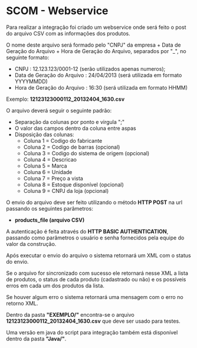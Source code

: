 SCOM - Webservice
================================

Para realizar a integração foi criado um webservice onde será feito o post do arquivo CSV com as informações dos produtos.

O nome deste arquivo será formado pelo "CNPJ" da empresa + Data de Geração do Arquivo + Hora de Geração do Arquivo, separados por "_", no seguinte formato:

  - CNPJ : 12.123.123/0001-12 (serão utilizados apenas numeros); 
  - Data de Geração do Arquivo : 24/04/2013 (será utilizada em formato YYYYMMDD)
  - Hora de Geração do Arquivo : 16:30 (será utilizada em formato HHMM)

Exemplo: <b>12123123000112_20132404_1630.csv</b>

O arquivo deverá seguir o seguinte padrão:

- Separação da colunas por ponto e virgula ";"
- O valor das campos dentro da coluna entre aspas
- Disposição das colunas:
  - Coluna 1 = Codigo do fabricante
  - Coluna 2 = Codigo de barras (opcional)
  - Coluna 3 = Codigo do sistema de origem (opcional)
  - Coluna 4 = Descricao
  - Coluna 5 = Marca
  - Coluna 6 = Unidade
  - Coluna 7 = Preço a vista
  - Coluna 8 = Estoque disponível (opcional)
  - Coluna 9 = CNPJ da loja (opcional)

O envio do arquivo deve ser feito utilizando o método <b>HTTP POST</b> na url passando os seguintes parâmetros:

- <b>products_file (arquivo CSV)</b>

A autenticação é feita através do <b>HTTP BASIC AUTHENTICATION</b>, passando como parâmetros o usuário e senha fornecidos pela equipe do valor da construção.

Após executar o envio do arquivo o sistema retornará um XML com o status do envio. 

Se o arquivo for sincronizado com sucesso ele retornará nesse XML a lista de produtos, o status de cada produto (cadastrado ou não) e os possíveis erros em cada um dos produtos da lista.

Se houver algum erro o sistema retornará uma mensagem com o erro no retorno XML.

Dentro da pasta <b>"EXEMPLO/"</b> encontra-se o arquivo <b>12123123000112_20132404_1630.csv</b> que deve ser usado para testes.

Uma versão em java do script para integração também está disponível dentro da pasta <b>"Java/"</b>.